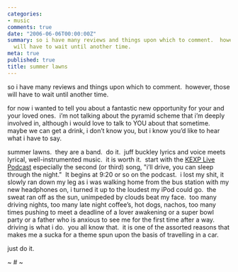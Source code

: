 ```yaml
---
categories:
- music
comments: true
date: "2006-06-06T00:00:00Z"
summary: so i have many reviews and things upon which to comment.  however, those
  will have to wait until another time. 
meta: true
published: true
title: summer lawns
---
```


so i have many reviews and things upon which to comment.  however, those will have to wait until another time.  

for now i wanted to tell you about a fantastic new opportunity for your and your loved ones.  i’m not talking about the pyramid scheme that i’m deeply involved in, although i would love to talk to YOU about that sometime.  maybe we can get a drink, i don’t know you, but i know you’d like to hear what i have to say.

summer lawns.  they are a band.  do it.  juff buckley lyrics and voice meets lyrical, well-instrumented music.  it is worth it.  start with the [KEXP Live Podcast][1] especially the second (or third) song, "i’ll drive, you can sleep through the night."  It begins at 9:20 or so on the podcast.  i lost my shit, it slowly ran down my leg as i was walking home from the bus station with my new headphones on, i turned it up to the loudest my iPod could go.  the sweat ran off as the sun, unimpeded by clouds beat my face.  too many driving nights, too many late night coffee’s, hot dogs, nachos, too many times pushing to meet a deadline of a lover awakening or a super bowl party or a father who is anxious to see me for the first time after a way.  driving is what i do.  you all know that.  it is one of the assorted reasons that makes me a sucka for a theme spun upon the basis of travelling in a car.  

 [1]: http://www.kexp.org/podcasting/podcasting.asp#instudio

just do it.  

~ # ~